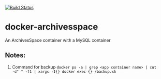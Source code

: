 [![Build Status](https://travis-ci.org/alexchanwk/docker-archivesspace.svg?branch=master)](https://travis-ci.org/alexchanwk/docker-archivesspace)

# docker-archivesspace

An ArchivesSpace container with a MySQL container
  
## Notes:

1. Command for backup `docker ps -a | grep <app container name> | cut -d" " -f1 | xargs -I{} docker exec {} /backup.sh`